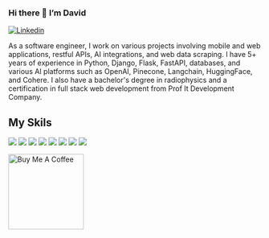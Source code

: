 ### Hi there 👋 I’m David
[<img alt="Linkedin" src="https://img.shields.io/badge/Linkedin-%231DA1F2.svg?&style=for-the-badge&logo=Linkedin&logoColor=white" />](https://www.linkedin.com/in/david-kocharyan/)

As a software engineer, I work on various projects involving mobile and web applications, restful APIs, AI integrations, and web data scraping. I have 5+ years of experience in Python, Django, Flask, FastAPI, databases, and various AI platforms such as OpenAI, Pinecone, Langchain, HuggingFace, and Cohere. I also have a bachelor's degree in radiophysics and a certification in full stack web development from Prof It Development Company.

## My Skils
<p>
  <img src="https://img.shields.io/badge/Python-3776AB?style=for-the-badge&logo=python&logoColor=white" />
  <img src="https://img.shields.io/badge/JavaScript-323330?style=for-the-badge&logo=javascript&logoColor=F7DF1E" />
  <img src="https://img.shields.io/badge/Django-092E20?style=for-the-badge&logo=django&logoColor=white" />
  <img src="https://img.shields.io/badge/Laravel-FF2D20?style=for-the-badge&logo=laravel&logoColor=white" />
  <img src="https://img.shields.io/badge/Flask-000000?style=for-the-badge&logo=flask&logoColor=white" />
  <img src="https://img.shields.io/badge/FastApi-4EA94B?style=for-the-badge&logo=fastApi&logoColor=white" />
  <img src="https://img.shields.io/badge/MySQL-00000F?style=for-the-badge&logo=mysql&logoColor=white" />
  <img src="https://img.shields.io/badge/PostgreSQL-316192?style=for-the-badge&logo=postgresql&logoColor=white" />
</p>

<a href="https://www.buymeacoffee.com/davidkocharyan" target="_blank"><img src="https://cdn.buymeacoffee.com/buttons/v2/default-red.png" alt="Buy Me A Coffee" width="150" ></a>
